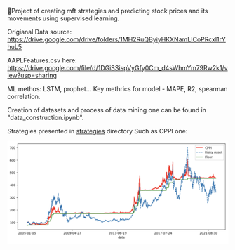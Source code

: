 :bow_and_arrow:Project of creating mft strategies and predicting stock prices and its movements using supervised learning. 


Origianal Data source:
https://drive.google.com/drive/folders/1MH2RuQByiyHKXNamLICoPRcxl1rYhuL5

AAPLFeatures.csv here:
https://drive.google.com/file/d/1DGiSSispVyGfy0Cm_d4sWhmYm79Rw2k1/view?usp=sharing

ML methos: LSTM, prophet...
Key methrics for model - MAPE, R2, spearman correlation.

Creation of datasets and process of data mining one can be found in "data_construction.ipynb".

Strategies presented in [strategies](https://github.com/ArtemIlinn/algotrading/tree/main/strategies) directory
Such as CPPI one:

![alt text](https://github.com/ArtemIlinn/algotrading/blob/main/strategies/bt_results/cppt_backrestsresults.png)

